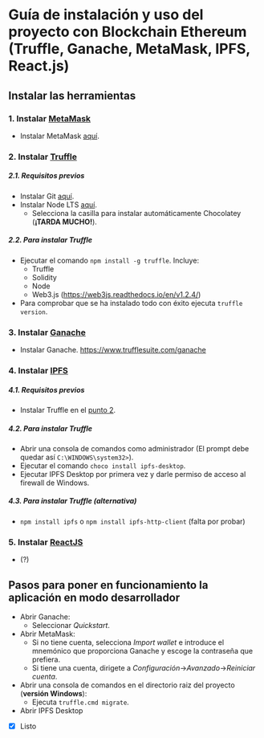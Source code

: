 # Guía de instalación y uso del proyecto con Blockchain Ethereum (Truffle, Ganache, MetaMask, IPFS, React.js)

## Instalar las herramientas
 
### 1. Instalar [MetaMask](https://metamask.io/)
 - Instalar MetaMask [aquí](https://chrome.google.com/webstore/detail/metamask/nkbihfbeogaeaoehlefnkodbefgpgknn?hl=es).

### 2. Instalar [Truffle](https://www.trufflesuite.com/)

##### 2.1. Requisitos previos
 - Instalar Git [aquí](https://git-scm.com/downloads).
 - Instalar Node LTS [aquí](https://nodejs.org/en/). 
   - Selecciona la casilla para instalar automáticamente Chocolatey (**¡TARDA MUCHO!**).
   
##### 2.2. Para instalar Truffle
 - Ejecutar el comando `npm install -g truffle`. Incluye:
   - Truffle
   - Solidity
   - Node
   - Web3.js (https://web3js.readthedocs.io/en/v1.2.4/)
 - Para comprobar que se ha instalado todo con éxito ejecuta `truffle version`.

### 3. Instalar [Ganache](https://www.trufflesuite.com/ganache)
 - Instalar Ganache. https://www.trufflesuite.com/ganache

### 4. Instalar [IPFS](https://ipfs.io/)

##### 4.1. Requisitos previos
 - Instalar Truffle en el [punto 2](https://github.com/Morteux/trabajossi/blob/master/README.md#2-instalar-truffle).
 
##### 4.2. Para instalar Truffle
 - Abrir una consola de comandos como administrador (El prompt debe quedar así `C:\WINDOWS\system32>`).
 - Ejecutar el comando `choco install ipfs-desktop`.
 - Ejecutar IPFS Desktop por primera vez y darle permiso de acceso al firewall de Windows.

##### 4.3. Para instalar Truffle (alternativa)
 - `npm install ipfs` o `npm install ipfs-http-client` (falta por probar)

### 5. Instalar [ReactJS](https://es.reactjs.org/)
 - (?)

## Pasos para poner en funcionamiento la aplicación en modo desarrollador

 - Abrir Ganache:
    - Seleccionar *Quickstart*.
 - Abrir MetaMask:
    - Si no tiene cuenta, selecciona *Import wallet* e introduce el mnemónico que proporciona Ganache y escoge la contraseña que prefiera.
    - Si tiene una cuenta, dirigete a *Configuración*->*Avanzado*->*Reiniciar cuenta*.
 - Abrir una consola de comandos en el directorio raiz del proyecto (**versión Windows**):
    - Ejecuta `truffle.cmd migrate`.
 - Abrir IPFS Desktop
 - [x] Listo